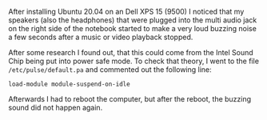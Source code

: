 After installing Ubuntu 20.04 on an Dell XPS 15 (9500) I noticed that my speakers (also the headphones) that were plugged into the 
multi audio jack on the right side of the notebook started to make a very loud buzzing noise a few seconds after a music or video 
playback stopped.

After some research I found out, that this could come from the Intel Sound Chip being put into power safe mode. To check that theory,
I went to the file `/etc/pulse/default.pa` and commented out the following line:

    load-module module-suspend-on-idle

Afterwards I had to reboot the computer, but after the reboot, the buzzing sound did not happen again.
